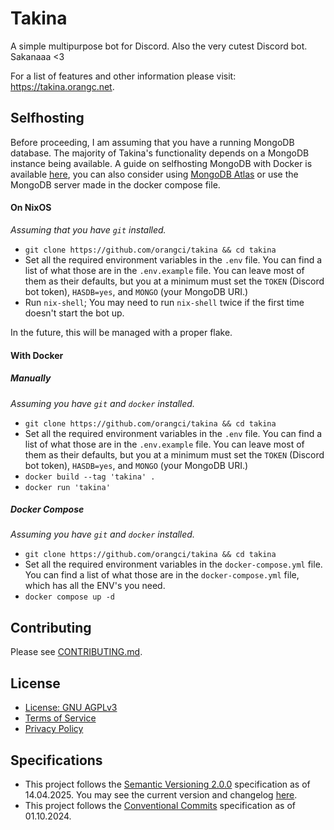 # Takina
A simple multipurpose bot for Discord. Also the very cutest Discord bot. Sakanaaa <3

For a list of features and other information please visit: https://takina.orangc.net.

## Selfhosting
Before proceeding, I am assuming that you have a running MongoDB database. The majority of Takina's functionality depends on a MongoDB instance being available. A guide on selfhosting MongoDB with Docker is available [here](https://www.mongodb.com/docs/manual/tutorial/install-mongodb-community-with-docker/), you can also consider using [MongoDB Atlas](https://www.mongodb.com/products/platform/atlas-database) or use the MongoDB server made in the docker compose file.

#### On NixOS

*Assuming that you have `git` installed.*

- `git clone https://github.com/orangci/takina && cd takina`
- Set all the required environment variables in the `.env` file. You can find a list of what those are in the `.env.example` file. You can leave most of them as their defaults, but you at a minimum must set the `TOKEN` (Discord bot token), `HASDB=yes`, and  `MONGO` (your MongoDB URI.)
- Run `nix-shell`; You may need to run `nix-shell` twice if the first time doesn't start the bot up.

In the future, this will be managed with a proper flake.

#### With Docker

##### Manually

*Assuming you have `git` and `docker` installed.*

- `git clone https://github.com/orangci/takina && cd takina`
- Set all the required environment variables in the `.env` file. You can find a list of what those are in the `.env.example` file. You can leave most of them as their defaults, but you at a minimum must set the `TOKEN` (Discord bot token), `HASDB=yes`, and  `MONGO` (your MongoDB URI.)
- `docker build --tag 'takina' .`
- `docker run 'takina'`

##### Docker Compose

*Assuming you have `git` and `docker` installed.*

- `git clone https://github.com/orangci/takina && cd takina`
- Set all the required environment variables in the `docker-compose.yml` file. You can find a list of what those are in the `docker-compose.yml` file, which has all the ENV's you need.
- `docker compose up -d`

## Contributing
Please see [CONTRIBUTING.md](CONTRIBUTING.md).

## License
- [License: GNU AGPLv3](./LICENSE)
- [Terms of Service](https://takina.orangc.net/tos.html)
- [Privacy Policy](https://takina.orangc.net/privacy.html)

## Specifications
- This project follows the [Semantic Versioning 2.0.0](https://semver.org/) specification as of 14.04.2025. You may see the current version and changelog [here](./CHANGELOG.md).
- This project follows the [Conventional Commits](https://www.conventionalcommits.org/en/v1.0.0/) specification as of 01.10.2024.
<!-- note to self: count takina loc with: `git ls-files | grep '\.py$' | xargs wc -l | tail -n 1`, 9,839 as of 14.04.2025 -->